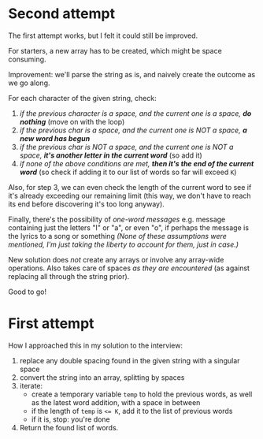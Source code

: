 # Second attempt

The first attempt works, but I felt it could still be improved.

For starters, a new array has to be created, which might be space consuming.

Improvement: we'll parse the string as is, and naively create the outcome as we go along.

For each character of the given string, check:
1. _if the previous character is a space, and the current one is a space,_ ***do nothing*** (move on with the loop)
2. _if the previous char is a space, and the current one is NOT a space,_ ***a new word has begun***
3. _if the previous char is NOT a space, and the current one is NOT a space,_ ***it's another letter in the current word*** (so add it)
4. _if none of the above conditions are met,_ ***then it's the end of the current word*** (so check if adding it to our list of words so far will exceed `K`)

Also, for step 3, we can even check the length of the current word to see if it's already exceeding our remaining limit (this way, we don't have to reach its end before discovering it's too long anyway).

Finally, there's the possibility of _one-word messages_ e.g. message containing just the letters "I" or "a", or even "o", if perhaps the message is the lyrics to a song or something _(None of these assumptions were mentioned, I'm just taking the liberty to account for them, just in case.)_

New solution does _not_ create any arrays or involve any array-wide operations. Also takes care of spaces _as they are encountered_ (as against replacing all through the string prior).

Good to go!


# First attempt
How I approached this in my solution to the interview:
1. replace any double spacing found in the given string with a singular space
2. convert the string into an array, splitting by spaces
3. iterate:
	- create a temporary variable `temp` to hold the previous words, as well as the latest word addition, with a space in between
	- if the length of `temp` is `<= K`, add it to the list of previous words
	- if it is, stop: you're done
4. Return the found list of words.